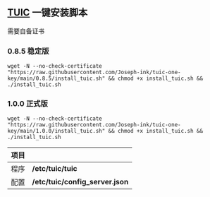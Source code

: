 ## [TUIC](https://github.com/EAimTY/tuic) 一键安装脚本

需要自备证书


### 0.8.5 稳定版
```
wget -N --no-check-certificate "https://raw.githubusercontent.com/Joseph-ink/tuic-one-key/main/0.8.5/install_tuic.sh" && chmod +x install_tuic.sh && ./install_tuic.sh
```

### 1.0.0 正式版
```
wget -N --no-check-certificate "https://raw.githubusercontent.com/Joseph-ink/tuic-one-key/main/1.0.0/install_tuic.sh" && chmod +x install_tuic.sh && ./install_tuic.sh
```


| 项目 | |
| :--- | :--- |
| 程序 | **/etc/tuic/tuic** |
| 配置 | **/etc/tuic/config_server.json** |
